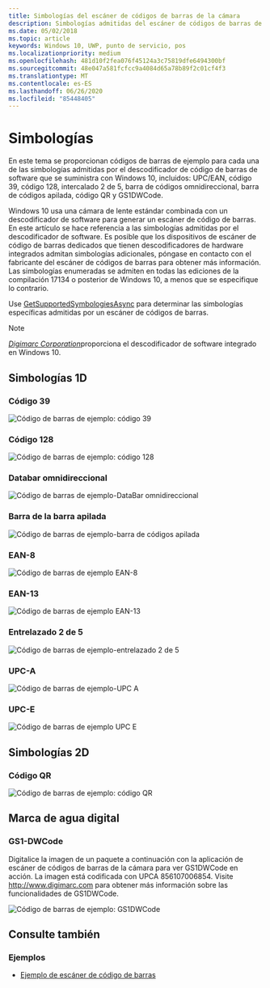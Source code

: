 ```yaml
---
title: Simbologías del escáner de códigos de barras de la cámara
description: Simbologías admitidas del escáner de códigos de barras de cámara
ms.date: 05/02/2018
ms.topic: article
keywords: Windows 10, UWP, punto de servicio, pos
ms.localizationpriority: medium
ms.openlocfilehash: 481d10f2fea076f45124a3c75819dfe6494300bf
ms.sourcegitcommit: 48e047a581fcfcc9a4084d65a78b89f2c01cf4f3
ms.translationtype: MT
ms.contentlocale: es-ES
ms.lasthandoff: 06/26/2020
ms.locfileid: "85448405"
---
```

# <a name="symbologies"></a>Simbologías

En este tema se proporcionan códigos de barras de ejemplo para cada una de las simbologías admitidas por el descodificador de código de barras de software que se suministra con Windows 10, incluidos: UPC/EAN, código 39, código 128, intercalado 2 de 5, barra de códigos omnidireccional, barra de códigos apilada, código QR y GS1DWCode.

Windows 10 usa una cámara de lente estándar combinada con un descodificador de software para generar un escáner de código de barras. En este artículo se hace referencia a las simbologías admitidas por el descodificador de software. Es posible que los dispositivos de escáner de código de barras dedicados que tienen descodificadores de hardware integrados admitan simbologías adicionales, póngase en contacto con el fabricante del escáner de códigos de barras para obtener más información. Las simbologías enumeradas se admiten en todas las ediciones de la compilación 17134 o posterior de Windows 10, a menos que se especifique lo contrario.

Use [GetSupportedSymbologiesAsync](/uwp/api/windows.devices.pointofservice.barcodescanner.getsupportedsymbologiesasync) para determinar las simbologías específicas admitidas por un escáner de códigos de barras.

> [!NOTE]
> [*Digimarc Corporation*](https://www.digimarc.com/)proporciona el descodificador de software integrado en Windows 10.

## <a name="1d-symbologies"></a>Simbologías 1D

### <a name="code-39"></a>Código 39
![Código de barras de ejemplo: código 39](images/pos/sample-barcode-code39.png)

### <a name="code-128"></a>Código 128
![Código de barras de ejemplo: código 128](images/pos/sample-barcode-code128.png)

### <a name="databar-omnidirectional"></a>Databar omnidireccional
![Código de barras de ejemplo-DataBar omnidireccional](images/pos/sample-barcode-databar-omnidirectional.png) 
### <a name="databar-stacked"></a>Barra de la barra apilada
![Código de barras de ejemplo-barra de códigos apilada](images/pos/sample-barcode-databar-stacked.png)

### <a name="ean-8"></a>EAN-8
![Código de barras de ejemplo EAN-8](images/pos/sample-barcode-ean8.png)

### <a name="ean-13"></a>EAN-13
![Código de barras de ejemplo EAN-13](images/pos/sample-barcode-ean13.png)

### <a name="interleaved-2-of-5"></a>Entrelazado 2 de 5
![Código de barras de ejemplo-entrelazado 2 de 5](images/pos/sample-barcode-interleaved-2-of-5.png)

### <a name="upc-a"></a>UPC-A
![Código de barras de ejemplo-UPC A](images/pos/sample-barcode-upca.png)

### <a name="upc-e"></a>UPC-E
![Código de barras de ejemplo UPC E](images/pos/sample-barcode-upce.png)

## <a name="2d-symbologies"></a>Simbologías 2D
### <a name="qr-code"></a>Código QR
![Código de barras de ejemplo: código QR](images/pos/sample-barcode-qrcode.png)

## <a name="digital-watermark"></a>Marca de agua digital
### <a name="gs1-dwcode"></a>GS1-DWCode

Digitalice la imagen de un paquete a continuación con la aplicación de escáner de códigos de barras de la cámara para ver GS1DWCode en acción.  La imagen está codificada con UPCA 856107006854.  Visite http://www.digimarc.com para obtener más información sobre las funcionalidades de GS1DWCode.

![Código de barras de ejemplo: GS1DWCode](images/pos/Rice-Box-V7.jpg)

## <a name="see-also"></a>Consulte también

### <a name="samples"></a>Ejemplos

- [Ejemplo de escáner de código de barras](https://github.com/microsoft/Windows-universal-samples/tree/master/Samples/BarcodeScanner)
